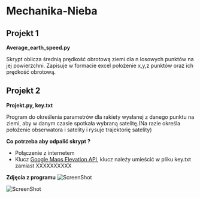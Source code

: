 # Mechanika-Nieba
## **Projekt 1**

**Average_earth_speed.py**

Skrypt oblicza średnią prędkość obrotową ziemi dla n losowych punktów na jej powierzchni.
Zapisuje w formacie excel położenie x,y,z punktów oraz ich prędkość obrotową.

## **Projekt 2**

**Projekt.py, key.txt**

Program do określenia parametrów dla rakiety wysłanej z danego punktu na ziemi, aby w danym czasie spotkała wybraną satelitę.(Na razie określa położenie obserwatora i satelity i rysuje trajektorię satelity)

**Co potrzeba aby odpalić skrypt ?**
* Połączenie z internetem
* Klucz [Google Maps Elevation API](https://developers.google.com/maps/documentation/elevation/start), klucz należy umieścić w pliku key.txt zamiast XXXXXXXXXX

**Zdjęcia z programu**
![ScreenShot](https://i.imgur.com/OM0NLKJ.png)

![ScreenShot](https://i.imgur.com/VoJhtJR.png)

